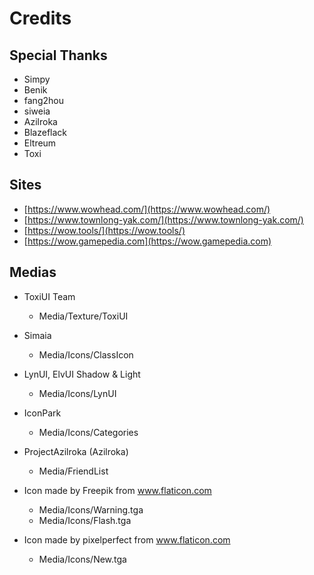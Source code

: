 # Credits

## Special Thanks

- Simpy
- Benik
- fang2hou
- siweia
- Azilroka
- Blazeflack
- Eltreum
- Toxi

## Sites

- [https://www.wowhead.com/](https://www.wowhead.com/)
- [https://www.townlong-yak.com/](https://www.townlong-yak.com/)
- [https://wow.tools/](https://wow.tools/)
- [https://wow.gamepedia.com](https://wow.gamepedia.com)

## Medias

- ToxiUI Team
  - Media/Texture/ToxiUI

- Simaia
  - Media/Icons/ClassIcon

- LynUI, ElvUI Shadow & Light
  - Media/Icons/LynUI

- IconPark
  - Media/Icons/Categories

- ProjectAzilroka (Azilroka)
  - Media/FriendList

- Icon made by Freepik from www.flaticon.com
  - Media/Icons/Warning.tga
  - Media/Icons/Flash.tga
- Icon made by pixelperfect from www.flaticon.com
  - Media/Icons/New.tga
